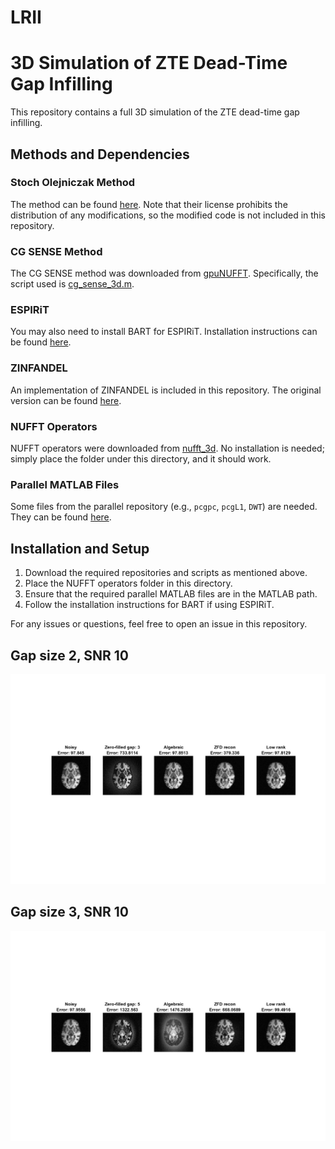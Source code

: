 # LRII

# 3D Simulation of ZTE Dead-Time Gap Infilling

This repository contains a full 3D simulation of the ZTE dead-time gap infilling.

## Methods and Dependencies

### Stoch Olejniczak Method
The method can be found [here](https://github.com/curtcorum/missing_points_phase?tab=readme-ov-file). Note that their license prohibits the distribution of any modifications, so the modified code is not included in this repository.

### CG SENSE Method
The CG SENSE method was downloaded from [gpuNUFFT](https://github.com/andyschwarzl/gpuNUFFT). Specifically, the script used is [cg_sense_3d.m](https://github.com/andyschwarzl/gpuNUFFT/blob/350fc322ce0e259efc8b1dfd49e7339163ca7f2f/matlab/demo/utils/cg_sense_3d.m#L4).

### ESPIRiT
You may also need to install BART for ESPIRiT. Installation instructions can be found [here](https://mrirecon.github.io/bart/).

### ZINFANDEL
An implementation of ZINFANDEL is included in this repository. The original version can be found [here](https://github.com/spinicist/riesling).

### NUFFT Operators
NUFFT operators were downloaded from [nufft_3d](https://github.com/marcsous/nufft_3d). No installation is needed; simply place the folder under this directory, and it should work.

### Parallel MATLAB Files
Some files from the parallel repository (e.g., `pcgpc`, `pcgL1`, `DWT`) are needed. They can be found [here](https://github.com/marcsous/parallel).

## Installation and Setup
1. Download the required repositories and scripts as mentioned above.
2. Place the NUFFT operators folder in this directory.
3. Ensure that the required parallel MATLAB files are in the MATLAB path.
4. Follow the installation instructions for BART if using ESPIRiT.

For any issues or questions, feel free to open an issue in this repository.

## Gap size 2, SNR 10
![Gap size 2 snr 10](gap_size_2_snr10.jpg)
## Gap size 3, SNR 10
![Gap size 3 snr 10](gap_size_3_snr10.jpg)
